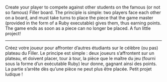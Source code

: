Create your player to compete against other students on the famous (or not so famous) Filler board.
The principle is simple: two players face each other on a board, and must take turns to place the piece that the game master (provided in the form of a Ruby executable) gives them, thus earning points.
The game ends as soon as a piece can no longer be placed. A fun little project!

--------

Créez votre joueur pour affronter d’autres étudiants sur le célèbre (ou pas) plateau du Filler.
Le principe est simple : deux joueurs s’affrontent sur un plateau, et doivent placer, tour à tour, la pièce que le maître du jeu (fourni sous la forme d’un exécutable Ruby) leur donne, gagnant ainsi des points.
La partie s’arrête dès qu’une pièce ne peut plus être placée. Petit projet ludique !

